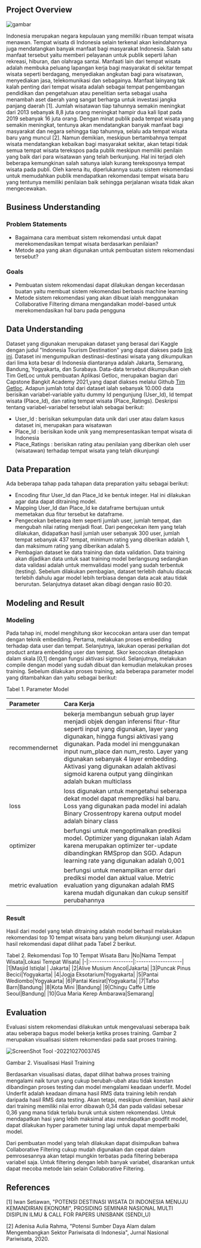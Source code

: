 ## Project Overview
![gambar](https://th.bing.com/th/id/OIP.4x_aEG3I8M8gropN1eV0BwHaC5?pid=ImgDet&rs=1)

Indonesia merupakan negara kepulauan yang memiliki ribuan tempat wisata menawan. Tempat wisata di Indonesia selain terkenal akan keindahannya juga mendatangkan banyak manfaat bagi masyarakat Indonesia. Salah satu manfaat tersebut yaitu memberi pelayanan untuk publik seperti lahan rekreasi, hiburan, dan olahraga santai. Manfaati lain dari tempat wisata adalah membuka peluang lapangan kerja bagi masyarakat di sekitar tempat wisata seperti berdagang, menyediakan angkutan bagi para wisatawan, menyediakan jasa, telekomunikasi dan sebagainya. Manfaat lainyang tak kalah penting dari tempat wisata adalah sebagai tempat pengembangan pendidikan dan pengetahuan atau penelitian serta sebagai usaha menambah aset daerah yang sangat berharga untuk investasi jangka panjang daerah [1]. Jumlah wisatawan tiap tahunnya semakin meningkat dari 2013 sebanyak 8,8 juta orang meningkat hampir dua kali lipat pada 2019 sebanyak 16 juta orang. Dengan minat publik pada tempat wisata yang semakin meningkat, tentunya akan mendatangkan banyak manfaat bagi masyarakat dan negara sehingga tiap tahunnya, selalu ada tempat wisata baru yang muncul [2]. Namun demikian, meskipun bertambahnya tempat wisata mendatangkan kebaikan bagi masyarakat sekitar, akan tetapi tidak semua tempat wisata terekspos pada publik meskipun memiliki penilain yang baik dari para wisatawan yang telah berkunjung. Hal ini terjadi oleh beberapa kemungkinan salah satunya ialah kurang tereksposnya tempat wisata pada publi. Oleh karena itu, diperlukannya suatu sistem rekomendasi untuk memudahkan publik mendapatkan rekomendasi tempat wisata baru yang tentunya memiliki penilaian baik sehingga perjalanan wisata tidak akan mengecewakan. 

## **Business Understanding**
### Problem Statements
* Bagaimana cara membuat sistem rekomendasi untuk dapat merekomendasikan tempat wisata berdasarkan penilaian?
* Metode apa yang akan digunakan untuk pembuatan sistem rekomendasi tersebut?

### Goals
* Pembuatan sistem rekomendasi dapat dilakukan dengan kecerdasan buatan yaitu membuat sistem rekomendasi berbasis machine learning
* Metode sistem rekomendasi yang akan dibuat ialah menggunakan Collaborative Filtering dimana mengandalkan model-based untuk merekomendasikan hal baru pada pengguna

## **Data Understanding**
Dataset yang digunakan merupakan dataset yang berasal dari Kaggle dengan judul "Indonesia Tourism Destination" yang dapat diakses pada [link ini](https://www.kaggle.com/datasets/aprabowo/indonesia-tourism-destination?select=tourism_with_id.csv). Dataset ini mengumpulkan destinasi-destinasi wisata yang dikumpulkan dari lima kota besar di Indonesia diantaranya adalah Jakarta, Semarang, Bandung, Yogyakarta, dan Surabaya. Data-data tersebut dikumpulkan oleh Tim GetLoc untuk pembuatan Aplikasi Getloc, merupakan bagian dari Capstone Bangkit Academy 2021,yang dapat diakses melalui Github [Tim Getloc](https://github.com/AgungP88/getloc-apps). Adapun jumlah total dari dataset ialah sebanyak 10.000 data berisikan variabel-variable yaitu dummy Id pengunjung (User_Id), Id tempat wisata (Place_Id), dan rating tempat wisata (Place_Ratings). Deskripsi tentang variabel-variabel tersebut ialah sebagai berikut:
* User_Id : berisikan sekumpulan data unik dari user atau dalam kasus dataset ini, merupakan para wisatawan
* Place_Id : berisikan kode unik yang mempresentasikan tempat wisata di Indonesia
* Place_Ratings : berisikan rating atau penilaian yang diberikan oleh user (wisatawan) terhadap tempat wisata yang telah dikunjungi

## **Data Preparation**
Ada beberapa tahap pada tahapan data preparation yaitu sebagai berikut:
* Encoding fitur User_Id dan Place_Id ke bentuk integer. Hal ini dilakukan agar data dapat ditraining model.
* Mapping User_Id dan Place_Id ke dataframe bertujuan untuk memetakan dua fitur tersebut ke dataframe.
* Pengecekan beberapa item seperti jumlah user, jumlah tempat, dan mengubah nilai rating menjadi float. Dari pengecekan item yang telah dilakukan, didapatkan hasil jumlah user sebanyak 300 user, jumlah tempat sebanyak 437 tempat, minimum rating yang diberikan adalah 1, dan maksimum rating yang diberikan adalah 5.
* Pembagian dataset ke data training dan data validation. Data training akan dijadikan data untuk saat training model berlangsung sedangkan data validasi adalah untuk memvalidasi model yang sudah terbentuk (testing). Sebelum dilakukan pembagian, dataset terlebih dahulu diacak terlebih dahulu agar model lebih terbiasa dengan data acak atau tidak berurutan. Selanjutnya dataset akan dibagi dengan rasio 80:20. 

## **Modeling and Result**
### Modeling
Pada tahap ini, model menghitung skor kecocokan antara user dan tempat dengan teknik embedding. Pertama, melakukan proses embedding terhadap data user dan tempat. Selanjutnya, lakukan operasi perkalian dot product antara embedding user dan tempat. Skor kecocokan ditetapkan dalam skala [0,1] dengan fungsi aktivasi sigmoid. Selanjutnya, melakukan compile dengan model yang sudah dibuat dan kemudian melakukan proses training. Sebelum dilakukan proses training, ada beberapa parameter model yang ditambahkan dan yaitu sebagai berikut:

Tabel 1. Parameter Model

| Parameter   |Cara Kerja|
|:------------|:------------------|
|recommendernet|bekerja membangun sebuah grup layer menjadi objek dengan inferensi fitur-fitur seperti input yang digunakan, layer yang digunakan, hingga fungsi aktivasi yang digunakan. Pada model ini menggunakan input num_place dan num_resto. Layer yang digunakan sebanyak 4 layer embedding. Aktivasi yang digunakan adalah aktivasi sigmoid karena output yang diinginkan adalah bukan multiclass|
|loss         |loss digunakan untuk mengetahui seberapa dekat model dapat memprediksi hal baru. Loss yang digunakan pada model ini adalah Binary Crossentropy karena output model adalah binary class|
|optimizer    |berfungsi untuk mengoptimalkan prediksi model. Optimizer yang digunakan ialah Adam karena merupakan optimizer ter-update dibandingkan RMSprop dan SGD. Adapun learning rate yang digunakan adalah 0,001|
|metric evaluation| berfungsi untuk menampilkan error dari prediksi model dan aktual value. Metric evaluation yang digunakan adalah RMS karena mudah digunakan dan cukup sensitif perubahannya|

### Result
Hasil dari model yang telah ditraining adalah model berhasil melakukan rekomendasi top 10 tempat wisata baru yang belum dikunjungi user. Adapun hasil rekomendasi dapat dilihat pada Tabel 2 berikut.

Tabel 2. Rekomendasi Top 10 Tempat Wisata Baru
|No|Nama Tempat Wisata|Lokasi Tempat Wisata|
|-|:------------------|:-------------------|
|1|Masjid Istiqlal    | Jakarta|
|2|Alive Musium Ancol|Jakarta|
|3|Puncak Pinus Becici|Yogyakarta|
|4|Jogja Eksotarium|Yogyakarta|
|5|Pantai Wediombo|Yogyakarta|
|6|Pantai Kesirat|Yogyakarta|
|7|Tafso Barn|Bandung|
|8|Kota Mini |Bandung|
|9|Chingu Caffe Little Seoul|Bandung|
|10|Gua Maria Kerep Ambarawa|Semarang|


## **Evaluation**

Evaluasi sistem rekomendasi dilakukan untuk mengevaluasi seberapa baik atau seberapa bagus model bekerja ketika proses training. Gambar 2 merupakan visualisasi sistem rekomendasi pada saat proses training.

![ScreenShot Tool -20221027003745](https://user-images.githubusercontent.com/99231159/198099128-e31885f7-8ac7-43d1-bd64-71a6fd4199d4.png)

Gambar 2. Visualisasi Hasil Training

Berdasarkan visualisasi diatas, dapat dilihat bahwa proses training mengalami naik turun yang cukup berubah-ubah atau tidak konstan dibandingan proses testing dan model mengalami keadaan underfit. Model Underfit adalah keadaan dimana hasil RMS data training lebih rendah daripada hasil RMS data testing. Akan tetapi, meskipun demikian, hasil akhir dari training memiliki nilai error dibawah 0,34 dan pada validasi sebesar 0,36 yang mana tidak terlalu buruk untuk sistem rekomendasi. Untuk mendapatkan hasi yang lebih maksimal atau mendapatkan goodfit model, dapat dilakukan hyper parameter tuning lagi untuk dapat memperbaiki model.

Dari pembuatan model yang telah dilakukan dapat disimpulkan bahwa Collaborative Filtering cukup mudah digunakan dan cepat dalam pemrosesannya akan tetapi mungkin terbatas pada filtering beberapa variabel saja. Untuk filtering dengan lebih banyak variabel, disarankan untuk dapat mecoba metode lain selain Collaborative Filtering.

## **References**
[1] Iwan Setiawan, "POTENSI DESTINASI WISATA DI INDONESIA MENUJU KEMANDIRIAN
EKONOMI", PROSIDING SEMINAR NASIONAL MULTI DISIPLIN ILMU & CALL FOR PAPERS UNISBANK (SENDI_U)

[2] Adenisa Aulia Rahma, "Potensi Sumber Daya Alam dalam Mengembangkan Sektor Pariwisata di Indonesia", Jurnal Nasional Pariwisata, 2020.
